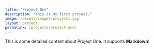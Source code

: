 ```yaml
---
title: "Project One"
description: "This is my first project."
image: /assets/images/project1.jpg
layout: project
permalink: /projects/project-one/
---
```


This is some detailed content about Project One. It supports **Markdown**!
